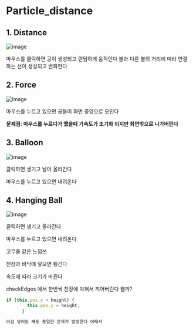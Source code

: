 # Particle_distance

## 1. Distance

![image](https://github.com/0seconds-ago/Particle_distance/assets/123317581/642b9233-91dd-45bb-8835-d6da14e616d4)

마우스를 클릭하면 공이 생성되고 랜덤하게 움직인다
볼과 다른 볼의 거리에 따라 연결하는 선이 생성되고 변화한다

## 2. Force

![image](https://github.com/0seconds-ago/Particle_distance/assets/123317581/288a2660-2b31-42c5-82d4-530a8b87e1b7)

마우스를 누르고 있으면 공들이 화면 중앙으로 모인다

__문제점: 마우스를 누르다가 땠을때 가속도가 초기화 되지만 화면밖으로 나가버린다__

## 3. Balloon

![image](https://github.com/0seconds-ago/Particle_distance/assets/123317581/b0a733d1-b16f-4677-b4ed-19909645d20e)

클릭하면 생기고 날아 올라간다

마우스를 누르고 있으면 내려온다

## 4. Hanging Ball

![image](https://github.com/0seconds-ago/Particle_distance/assets/123317581/336f344d-4414-4027-827b-755827c80205)

클릭하면 생기고 올라간다

마우스를 누르고 있으면 내려온다

고무줄 같은 느낌쓰

천장과 바닥에 닿으면 튕긴다

속도에 따라 크기가 바뀐다

checkEdges 에서 한번씩 천장에 박혀서 끼어버린다
왤까?

```javascript
if (this.pos.y > height) {
        this.pos.y = height;
      } 

이걸 넣어도 빼도 동일한 문제가 발생한다 어째서
